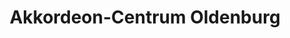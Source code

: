 ---
title: "Akkordeon-Centrum Oldenburg"
url: /oldenburg/akkordeon-centrum-oldenburg/
shop: Instrumente
---